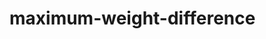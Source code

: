 # maximum-weight-difference

<?php
function calculateWeightDiff($arr, $k) {
    sort($arr); 
    $chefweight = 0;
    $sonweight =0;

for($i=0;$i<count($arr);$i++){
 if($i<$k){
    $sonweight=$sonweight+$arr[$i];
  } else{
    $chefweight=$chefweight+$arr[$i];
  }
}
return abs($chefweight-$sonweight);
}
$testcase=[
    [[8,4,5,2,10],2],
    [[1,1,1,1,1,1,1,1],3]
];

foreach ($testcase as $testcase) {
    # code...
    $arr=$testcase[0];
    $k=$testcase[1];
    $result=calculateWeightDiff($arr,$k);
    echo "Maximum Weight Difference:". $result ."grams\n";
}
?>
